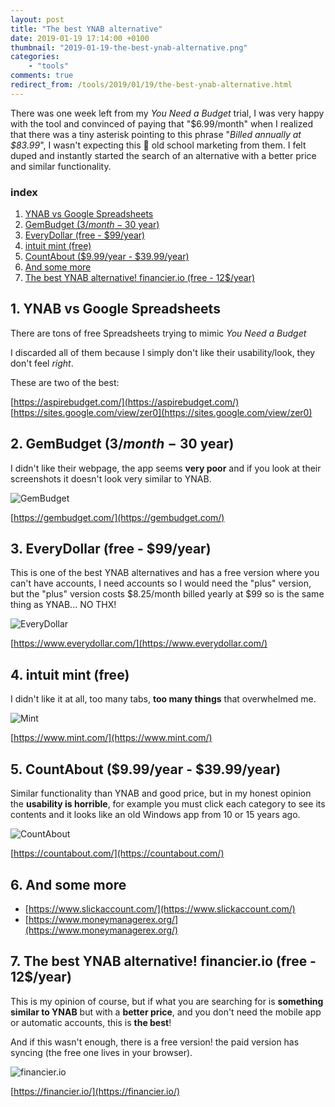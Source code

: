 ```yaml
---
layout: post
title: "The best YNAB alternative"
date: 2019-01-19 17:14:00 +0100
thumbnail: "2019-01-19-the-best-ynab-alternative.png"
categories:
    - "tools"
comments: true
redirect_from: /tools/2019/01/19/the-best-ynab-alternative.html
---
```

There was one week left from my *You Need a Budget* trial, I was very happy with the tool and convinced of paying that "$6.99/month" when I realized that there was a tiny asterisk pointing to this phrase "*Billed annually at $83.99*", I wasn't expecting this 🤬 old school marketing from them. I felt duped and instantly started the search of an alternative with a better price and similar functionality.

### index

1. [YNAB vs Google Spreadsheets](#1-ynab-vs-google-spreadsheets)
1. [GemBudget (3$/month - 30$ year)](#2-gembudget-3month---30-year)
1. [EveryDollar (free - $99/year)](#3-everydollar-free---99year)
1. [intuit mint (free)](#4-intuit-mint-free)
1. [CountAbout ($9.99/year - $39.99/year)](#5-countabout-999year---3999year)
1. [And some more](#6-and-some-more)
1. [The best YNAB alternative! financier.io (free - 12$/year)](#7-the-best-ynab-alternative-financierio-free---12year)

## 1. YNAB vs Google Spreadsheets
There are tons of free Spreadsheets trying to mimic *You Need a Budget*

I discarded all of them because I simply don't like their usability/look, they don't feel *right*.

These are two of the best:

[https://aspirebudget.com/](https://aspirebudget.com/)
[https://sites.google.com/view/zer0](https://sites.google.com/view/zer0)


## 2. GemBudget (3$/month - 30$ year)

I didn't like their webpage, the app seems **very poor** and if you look at their screenshots it doesn't look very similar to YNAB.

![GemBudget](/assets/images/2019-01-19-gembudget-com.png "GemBudget")

[https://gembudget.com/](https://gembudget.com/)


## 3. EveryDollar (free - $99/year)

This is one of the best YNAB alternatives and has a free version where you can't have accounts, I need accounts so I would need the "plus" version, but the "plus" version costs $8.25/month billed yearly at $99 so is the same thing as YNAB... NO THX!

![EveryDollar](/assets/images/2019-01-19-everydollar-com.png "EveryDollar")

[https://www.everydollar.com/](https://www.everydollar.com/)

## 4. intuit mint (free)

I didn't like it at all, too many tabs, **too many things** that overwhelmed me.

![Mint](/assets/images/2019-01-19-mint-com.png "Mint")

[https://www.mint.com/](https://www.mint.com/)


## 5. CountAbout ($9.99/year - $39.99/year)

Similar functionality than YNAB and good price, but in my honest opinion the **usability is horrible**, for example you must click each category to see its contents and it looks like an old Windows app from 10 or 15 years ago.

![CountAbout](/assets/images/2019-01-19-countabout-com.png "CountAbout")

[https://countabout.com/](https://countabout.com/)

## 6. And some more

* [https://www.slickaccount.com/](https://www.slickaccount.com/)
* [https://www.moneymanagerex.org/](https://www.moneymanagerex.org/)

## 7. The best YNAB alternative! financier.io (free - 12$/year)

This is my opinion of course, but if what you are searching for is **something similar to YNAB** but with a **better price**, and you don't need the mobile app or automatic accounts, this is **the best**!

And if this wasn't enough, there is a free version! the paid version has syncing (the free one lives in your browser).

![financier.io](/assets/images/2019-01-19-financier-io.png "financier.io")

[https://financier.io/](https://financier.io/)